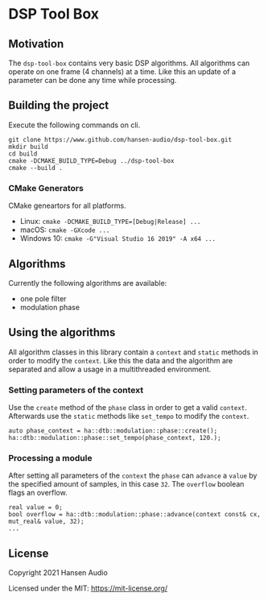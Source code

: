 # DSP Tool Box

## Motivation

The ```dsp-tool-box``` contains very basic DSP algorithms. All algorithms can operate on one frame (4 channels) at a time. Like this an update of a parameter can be done any time while processing.

## Building the project

Execute the following commands on cli.

```
git clone https://www.github.com/hansen-audio/dsp-tool-box.git
mkdir build
cd build
cmake -DCMAKE_BUILD_TYPE=Debug ../dsp-tool-box
cmake --build .
```

### CMake Generators

CMake geneartors for all platforms.

* Linux: ```cmake -DCMAKE_BUILD_TYPE=[Debug|Release] ...```
* macOS: ```cmake -GXcode ...```
* Windows 10: ```cmake -G"Visual Studio 16 2019" -A x64 ...```

## Algorithms

Currently the following algorithms are available:

* one pole filter
* modulation phase

## Using the algorithms

All algorithm classes in this library contain a ```context``` and ```static``` methods in order to modify the ```context```. Like this the data and the algorithm are separated and allow a usage in a multithreaded environment.

### Setting parameters of the context

Use the ```create``` method of the ```phase``` class in order to get a valid ```context```. Afterwards use the ```static``` methods like ```set_tempo``` to modify the ```context```.

```
auto phase_context = ha::dtb::modulation::phase::create();
ha::dtb::modulation::phase::set_tempo(phase_context, 120.);
```

### Processing a module

After setting all parameters of the ```context``` the  ```phase``` can ```advance``` a ```value``` by the specified amount of samples, in this case ```32```. The ```overflow``` boolean flags an overflow.

```
real value = 0;
bool overflow = ha::dtb::modulation::phase::advance(context const& cx, mut_real& value, 32);
...
```

## License

Copyright 2021 Hansen Audio

Licensed under the MIT: https://mit-license.org/
